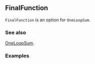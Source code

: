 ## FinalFunction

`FinalFunction` is an option for `OneLoopSum`.

### See also

[OneLoopSum](OneLoopSum).

### Examples